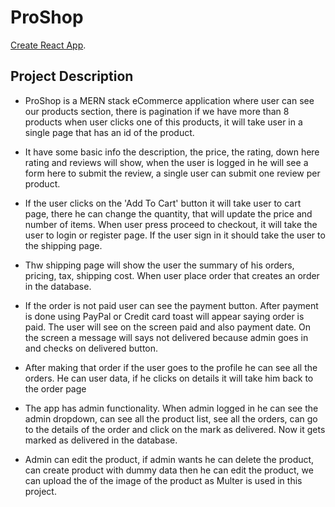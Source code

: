 # ProShop

[Create React App](https://github.com/facebook/create-react-app).

## Project Description

* ProShop is a MERN stack eCommerce application where user can see our products section, there is pagination if we have more than 8 products when user clicks one of this products, it will take user in a single page that has an id of the product. 

* It have some basic info the description, the price, the rating, down here rating and reviews will show, when the user is logged in he will see a form here to submit the review, a single user can submit one review per product. 

* If the user clicks on the 'Add To Cart' button it will take user to cart page, there he can change the quantity, that will update the price and number of items. When user press proceed to checkout, it will take the user to login or register page. If the user sign in it should take the user to the shipping page. 

* Thw shipping page will show the user the summary of his orders, pricing, tax, shipping cost. When user place order that creates an order in the database. 

* If the order is not paid user can see the payment button. After payment is done using PayPal or Credit card toast will appear saying order is paid. The user will see on the screen paid and also payment date. On the screen a message will says not delivered because admin goes in and checks on delivered button.

 * After making that order if the user goes to the profile he can see all the orders. He can user data, if he clicks on details it will take him back to the order page
 
 * The app has admin functionality. When admin logged in he can see the admin dropdown, can see all the product list, see all the orders, can go to the details of the order and click on the mark as delivered. Now it gets marked as delivered in the database. 
 
 * Admin can edit the product, if admin wants he can delete the product, can create product with dummy data then he can edit the product, we can upload the of the image of the product as Multer is used in this project.
